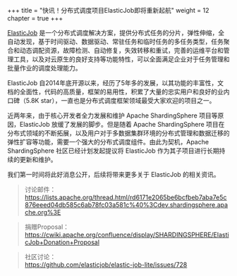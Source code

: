 
+++
title = "快讯！分布式调度项目ElasticJob即将重新起航"
weight = 12
chapter = true
+++

[ElasticJob](https://github.com/elasticjob) 是一个分布式调度解决方案，提供分布式任务的分片，弹性伸缩，全自动发现，基于时间驱动、数据驱动、常驻任务和临时任务的多任务类型，任务聚合和动态调配资源，故障检测、自动修复，失效转移和重试，完善的运维平台和管理工具，以及对云原生的良好支持等功能特性，可以全面满足企业对于任务管理和批量作业的调度处理能力。

ElasticJob 自2014年底开源以来，经历了5年多的发展，以其功能的丰富性，文档的全面性，代码的高质量，框架的易用性，积累了大量的忠实用户和良好的业内口碑（5.8K star），一直也是分布式调度框架领域最受大家欢迎的项目之一。

近两年来，由于核心开发者全力发展和维护 Apache ShardingSphere 项目等原因，ElasticJob 放缓了发展的脚步。但是随着 Apache ShardingSphere 项目在分布式领域的不断拓展，以及用户对于多数据集群环境的分布式管理和数据迁移的弹性扩容等功能，需要一个强大的分布式调度组件。由此为契机，Apache ShardingSphere 社区已经计划发起提议将 ElasticJob 作为其子项目进行长期持续的更新和维护。

我们第一时间将此好消息公开，后续将带来更多关于 ElasticJob 的相关资讯。

> 讨论邮件：
https://lists.apache.org/thread.html/rd6171e2065be6bcfbeb7aba7e5c876eeed04db585c6ab78fc03a581c%40%3Cdev.shardingsphere.apache.org%3E


> 捐赠Proposal：
<br>https://cwiki.apache.org/confluence/display/SHARDINGSPHERE/ElasticJob+Donation+Proposal

> 社区讨论：
<br>https://github.com/elasticjob/elastic-job-lite/issues/728
